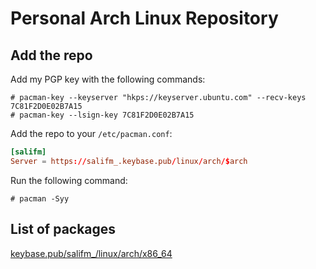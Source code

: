 # Personal Arch Linux Repository

## Add the repo

Add my PGP key with the following commands:

```console
# pacman-key --keyserver "hkps://keyserver.ubuntu.com" --recv-keys 7C81F2D0E02B7A15
# pacman-key --lsign-key 7C81F2D0E02B7A15
```

Add the repo to your `/etc/pacman.conf`:

```toml
[salifm]
Server = https://salifm_.keybase.pub/linux/arch/$arch
```

Run the following command:

```console
# pacman -Syy
```

## List of packages

[keybase.pub/salifm\_/linux/arch/x86\_64](https://keybase.pub/salifm_/linux/arch/x86_64)
